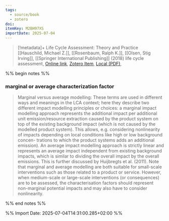```yaml
---
tags:
  - source/book
  - zotero
doi: 
itemKey: M2BH97XS
importDate: 2025-07-04
---
```

>[!metadata]+
> Life Cycle Assessment: Theory and Practice
> [[Hauschild, Michael Z.]], [[Rosenbaum, Ralph K.]], [[Olsen, Stig Irving]], 
> [[Springer International Publishing]] (2018)
> life cycle assessment, 
> [Online link](https://link.springer.com/10.1007/978-3-319-56475-3), [Zotero Item](zotero://select/library/items/M2BH97XS), [Local (PDF)](file://C:/Users/aburg/Documents/references/zotero/storage/4DKAHMHY/Hauschild2018_LifeCycle.pdf), 

%% begin notes %%
### marginal or average characterization factor
>Marginal versus average modelling: These terms are used in different ways and meanings in the LCA context; here they describe two different impact modelling principles or choices: a marginal impact modelling approach represents the additional impact per additional unit emission/resource extraction caused by the product system on top of the existing background impact (which is not caused by the modelled product system). This allows, e.g. considering nonlinearity of impacts depending on local conditions like high or low background concen- trations to which the product systems adds an additional emission). An average impact modelling approach is strictly linear and represents an average impact independent from existing background impacts, which is similar to dividing the overall impact by the overall emissions. This is further discussed by Huijbregts et al. (2011). Note that marginal and average modelling are both suitable for small-scale interventions such as those related to a product or service. However, when medium-scale or large-scale interventions (or consequences) are to be assessed, the characterisation factors should represent non-marginal potential impacts and may also have to consider nonlinearity.

%% end notes %%

%% Import Date: 2025-07-04T14:31:00.285+02:00 %%
